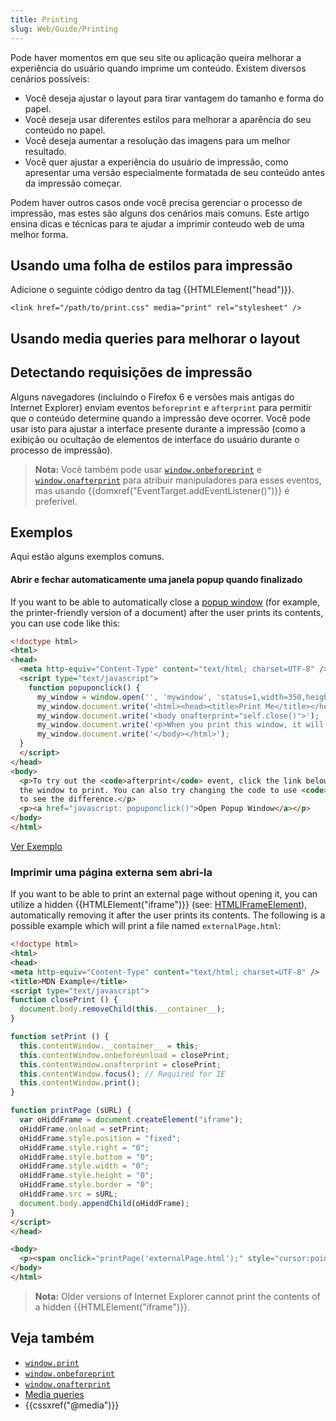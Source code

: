 ```yaml
---
title: Printing
slug: Web/Guide/Printing
---
```

Pode haver momentos em que seu site ou aplicação queira melhorar a experiência do usuário quando imprime um conteúdo. Existem diversos cenários possíveis:

- Você deseja ajustar o layout para tirar vantagem do tamanho e forma do papel.
- Você deseja usar diferentes estilos para melhorar a aparência do seu conteúdo no papel.
- Você deseja aumentar a resolução das imagens para um melhor resultado.
- Você quer ajustar a experiência do usuário de impressão, como apresentar uma versão especialmente formatada de seu conteúdo antes da impressão começar.

Podem haver outros casos onde você precisa gerenciar o processo de impressão, mas estes são alguns dos cenários mais comuns. Este artigo ensina dicas e técnicas para te ajudar a imprimir conteudo web de uma melhor forma.

## Usando uma folha de estilos para impressão

Adicione o seguinte código dentro da tag {{HTMLElement("head")}}.

```
<link href="/path/to/print.css" media="print" rel="stylesheet" />
```

## Usando media queries para melhorar o layout

## Detectando requisições de impressão

Alguns navegadores (incluindo o Firefox 6 e versões mais antigas do Internet Explorer) enviam eventos `beforeprint` e `afterprint` para permitir que o conteúdo determine quando a impressão deve ocorrer. Você pode usar isto para ajustar a interface presente durante a impressão (como a exibição ou ocultação de elementos de interface do usuário durante o processo de impressão).

> **Nota:** Você também pode usar [`window.onbeforeprint`](/pt-BR/docs/DOM/window.onbeforeprint) e [`window.onafterprint`](/pt-BR/docs/DOM/window.onafterprint) para atribuir manipuladores para esses eventos, mas usando {{domxref("EventTarget.addEventListener()")}} é preferível.

## Exemplos

Aqui estão alguns exemplos comuns.

#### Abrir e fechar automaticamente uma janela popup quando finalizado

If you want to be able to automatically close a [popup window](/pt-BR/docs/DOM/window.open) (for example, the printer-friendly version of a document) after the user prints its contents, you can use code like this:

```html
<!doctype html>
<html>
<head>
  <meta http-equiv="Content-Type" content="text/html; charset=UTF-8" /> <title>JavaScript Window Close Example </title>
  <script type="text/javascript">
    function popuponclick() {
      my_window = window.open('', 'mywindow', 'status=1,width=350,height=150');
      my_window.document.write('<html><head><title>Print Me</title></head>');
      my_window.document.write('<body onafterprint="self.close()">');
      my_window.document.write('<p>When you print this window, it will close afterward.</p>');
      my_window.document.write('</body></html>');
  }
  </script>
</head>
<body>
  <p>To try out the <code>afterprint</code> event, click the link below to open
  the window to print. You can also try changing the code to use <code>beforeprint</code>
  to see the difference.</p>
  <p><a href="javascript: popuponclick()">Open Popup Window</a></p>
</body>
</html>
```

[Ver Exemplo](/samples/domref/printevents.html)

### Imprimir uma página externa sem abri-la

If you want to be able to print an external page without opening it, you can utilize a hidden {{HTMLElement("iframe")}} (see: [HTMLIFrameElement](/pt-BR/docs/DOM/HTMLIFrameElement)), automatically removing it after the user prints its contents. The following is a possible example which will print a file named `externalPage.html`:

```html
<!doctype html>
<html>
<head>
<meta http-equiv="Content-Type" content="text/html; charset=UTF-8" />
<title>MDN Example</title>
<script type="text/javascript">
function closePrint () {
  document.body.removeChild(this.__container__);
}

function setPrint () {
  this.contentWindow.__container__ = this;
  this.contentWindow.onbeforeunload = closePrint;
  this.contentWindow.onafterprint = closePrint;
  this.contentWindow.focus(); // Required for IE
  this.contentWindow.print();
}

function printPage (sURL) {
  var oHiddFrame = document.createElement("iframe");
  oHiddFrame.onload = setPrint;
  oHiddFrame.style.position = "fixed";
  oHiddFrame.style.right = "0";
  oHiddFrame.style.bottom = "0";
  oHiddFrame.style.width = "0";
  oHiddFrame.style.height = "0";
  oHiddFrame.style.border = "0";
  oHiddFrame.src = sURL;
  document.body.appendChild(oHiddFrame);
}
</script>
</head>

<body>
  <p><span onclick="printPage('externalPage.html');" style="cursor:pointer;text-decoration:underline;color:#0000ff;">Print external page!</span></p>
</body>
</html>
```

> **Nota:** Older versions of Internet Explorer cannot print the contents of a hidden {{HTMLElement("iframe")}}.

## Veja também

- [`window.print`](/pt-BR/docs/DOM/window.print)
- [`window.onbeforeprint`](/pt-BR/docs/DOM/window.onbeforeprint)
- [`window.onafterprint`](/pt-BR/docs/DOM/window.onafterprint)
- [Media queries](/pt-BR/docs/CSS/Media_queries)
- {{cssxref("@media")}}
